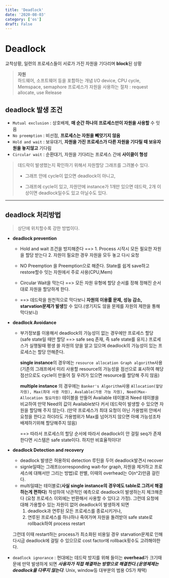 ```yaml
---
title: 'Deadlock'
date: '2020-08-03'
category: ['os']
draft: False
---
```


# Deadlock

교착상황, 일련의 프로세스들이 서로가 가진 자원을 기다리며 **block**된 상황

> **자원**  
> 하드웨어, 소프트웨어 등을 포함하는 개념
> I/O device, CPU cycle, Memspace, semaphore
> 프로세스가 자원을 사용하는 절차 : request allocate, use Release

## deadlock 발생 조건

-   `Mutual exclusion` : 상호배제, **매 순간 하나의 프로세스만이 자원을 사용할** 수 잇음
-   `No preemption` : 비선점, **프로세스는 자원을 빼앗기지 않음**
-   `Hold and wait` : 보유대기, **자원을 가진 프로세스가 다른 자원을 기다릴 때 보유자원을 놓지않고** 기다림
-   `Circular wait` : 순환대기, 자원을 기다리는 프로세스 간에 **사이클이 형성**

> 데드락이 발생했는지 확인하기 위해서 자원할당 그래프를 그려볼수 있다.
>
> -   그래프 안에 cycle이 없으면 deadlock이 아니고,
>
> *   그래프에 cycle이 있고, 자원안에 instance가 1개만 있으면 데드락, 2개 이상이면 deadlock일수도 있고 아닐수도 있다.

---

## deadlock 처리방법

> 상단에 위치할수록 강한 방법이다.

-   **deadlock prevention**

    -   Hold and wait 조건을 방지해준다 ==> 1. Process 시작시 모든 필요한 자원을 할당 받는다 2. 자원이 필요한 경우 자원을 모두 놓고 다시 요청
    -   NO Preemption 을 Preemption으로 해준다. State를 쉽게 save하고 restore할수 잇는 자원에서 주로 사용(CPU,Mem)
    -   Circular Wait을 막는다 ==> 모든 자원 유형에 할당 순서를 정해 정해진 순서대로 자원을 할당하게 한다.

    -   ==> 데드락을 원천적으로 막다보니 **자원의 이용률 문제, 성능 감소, starvation문제가 발생**할 수 있다.(생기지도 않을 문제를 자원의 제한을 통해 막다보니)

-   **deadlock Avoidance**

    -   부가정보를 이용해서 deadlock의 가능성이 없는 경우에만 프로세스 할당(safe state일 때만 할당 ==> safe seq 존재, 즉 safe state를 유지.)
        프로세스가 실행될때 평생 쓸 자원의 양을 알고 있으며 deadlock의 가능성이 있는 프로세스는 할당 안해준다.

        **single instance**의 경우에는 `resource allocation Graph algorithm`사용
        (기존의 그래프에서 미리 사용할 resource의 가능성을 점선으로 표시하여 해당 점선으로도 cycle이 만들어 질 우려가 있으면 resource를 할당해 주지 않음)

        **multiple instance** 의 경우에는 `Banker's Algorithm`사용
        `Allocation(할당 자원), Max(최대 사용 자원), Avalable(가용 가능 자원), Need(Max-Allocation 필요자원)` 테이블을 만들어
        Available 테이블과 Need 테이블을 비교하여 만약 Need의 값이 Available보다 커서 데드락이 발생할 수 있으면 자원을 할당해 주지 않는다.
        (만약 프로세스가 최대 요청이 아닌 가용범위 안에서요청을 한다고 하더라도 가용범위가 Max를 넘어가지 않으면 아예 가능성조차 배제하기위해 할당해주지 않음)

        ==> 따라서 프로세스의 할당 순서에 따라서 deadlock이 안 걸릴 seq가 존재한다면 시스템은 safe state이다. 하지만 비효율적이다!

*   **deadlock Detection and recovery**

    -   deadlock 발생은 허용하되 detection 루틴을 두어 deadlock발견시 recover
    -   signle일때는 그래프(corresponding wait-for graph, 자원을 제거하고 프로세스에 대해서만 그리는 방법)로 판별, 이때의 overhead는 O(n^2)만큼 걸린다.
    -   multi일떄는 테이블로(**사실 single instance의 경우에도 table로 그려서 해결하는게 편하다**) 작성하여 낙관적인 예측으로 deadlock이 발생하는지 체크해준다
        (요청 프로세스 이외에는 반환해서 사용할 수 있다고 가정). 그런데 요청에 대해 가용할수 있는 자원이 없어 deadlock이 발생하게 되면
        1. deadlock과 연루된 모든 프로세스를 종료시키거나,
        2. 연루된 프로세스를 하나하나 죽여가며 자원을 돌려받아 safe state로 rollback하여 process restart

    그런데 이때 restart하는 process가 최소화된 비용일 경우 starvation문제로 인해 다시금 deadlock에 걸릴 수 있으므로 cost factor에 rollback횟수도 고려해야한다.

*   `deadlock ignorance` : 현대에는 데드락 방지를 위해 들이는 **overhead**가 크기때문에 만약 발생하게 되면 **_사용자가 직접 해결하는 방향으로 해결한다.(운영체제는 deadlock을 다루지 않는다_**. Unix, window등 대부분의 범용 OS가 채택)
